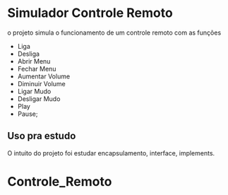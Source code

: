 # Simulador Controle Remoto
o projeto simula o funcionamento de um controle remoto com as funções
- Liga
- Desliga
- Abrir Menu
- Fechar Menu
- Aumentar Volume
- Diminuir Volume
- Ligar Mudo
- Desligar Mudo
- Play
- Pause;


## Uso pra estudo
O intuito do projeto foi estudar encapsulamento, interface, implements. 

# Controle_Remoto
